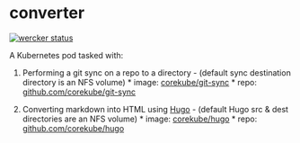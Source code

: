 # converter

[![wercker status](https://app.wercker.com/status/0500b2ae133f73687c0c249e2c314b7c/m "wercker status")](https://app.wercker.com/project/bykey/0500b2ae133f73687c0c249e2c314b7c)

A Kubernetes pod tasked with:

  1. Performing a git sync on a repo to a directory - (default sync destination directory is an NFS volume)
    * image: [corekube/git-sync](https://hub.docker.com/r/corekube/git-sync)
    * repo: [github.com/corekube/git-sync](https://github.com/corekube/git-sync)
  
  2. Converting markdown into HTML using [Hugo](https://github.com/spf13/hugo) - (default Hugo src & dest directories are an NFS volume)
    * image: [corekube/hugo](https://hub.docker.com/r/corekube/hugo)
    * repo: [github.com/corekube/hugo](https://github.com/corekube/hugo)
